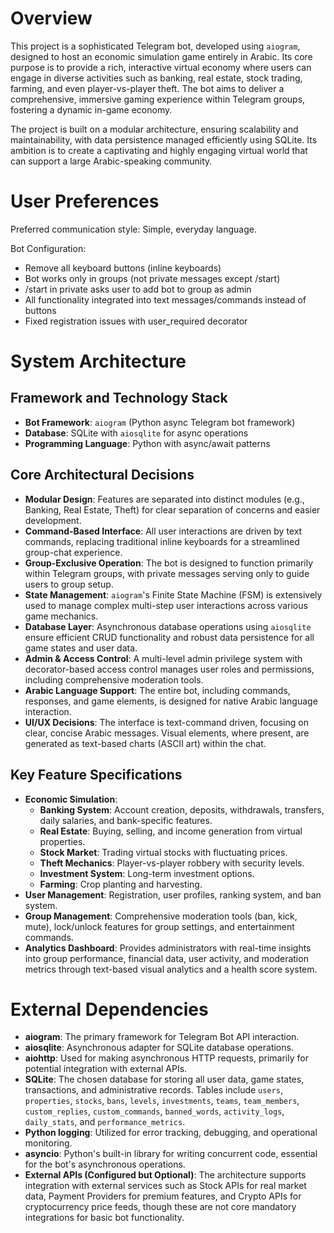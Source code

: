 # Overview

This project is a sophisticated Telegram bot, developed using `aiogram`, designed to host an economic simulation game entirely in Arabic. Its core purpose is to provide a rich, interactive virtual economy where users can engage in diverse activities such as banking, real estate, stock trading, farming, and even player-vs-player theft. The bot aims to deliver a comprehensive, immersive gaming experience within Telegram groups, fostering a dynamic in-game economy.

The project is built on a modular architecture, ensuring scalability and maintainability, with data persistence managed efficiently using SQLite. Its ambition is to create a captivating and highly engaging virtual world that can support a large Arabic-speaking community.

# User Preferences

Preferred communication style: Simple, everyday language.

Bot Configuration:
- Remove all keyboard buttons (inline keyboards)
- Bot works only in groups (not private messages except /start)
- /start in private asks user to add bot to group as admin
- All functionality integrated into text messages/commands instead of buttons
- Fixed registration issues with user_required decorator

# System Architecture

## Framework and Technology Stack
- **Bot Framework**: `aiogram` (Python async Telegram bot framework)
- **Database**: SQLite with `aiosqlite` for async operations
- **Programming Language**: Python with async/await patterns

## Core Architectural Decisions
- **Modular Design**: Features are separated into distinct modules (e.g., Banking, Real Estate, Theft) for clear separation of concerns and easier development.
- **Command-Based Interface**: All user interactions are driven by text commands, replacing traditional inline keyboards for a streamlined group-chat experience.
- **Group-Exclusive Operation**: The bot is designed to function primarily within Telegram groups, with private messages serving only to guide users to group setup.
- **State Management**: `aiogram`'s Finite State Machine (FSM) is extensively used to manage complex multi-step user interactions across various game mechanics.
- **Database Layer**: Asynchronous database operations using `aiosqlite` ensure efficient CRUD functionality and robust data persistence for all game states and user data.
- **Admin & Access Control**: A multi-level admin privilege system with decorator-based access control manages user roles and permissions, including comprehensive moderation tools.
- **Arabic Language Support**: The entire bot, including commands, responses, and game elements, is designed for native Arabic language interaction.
- **UI/UX Decisions**: The interface is text-command driven, focusing on clear, concise Arabic messages. Visual elements, where present, are generated as text-based charts (ASCII art) within the chat.

## Key Feature Specifications
- **Economic Simulation**:
    - **Banking System**: Account creation, deposits, withdrawals, transfers, daily salaries, and bank-specific features.
    - **Real Estate**: Buying, selling, and income generation from virtual properties.
    - **Stock Market**: Trading virtual stocks with fluctuating prices.
    - **Theft Mechanics**: Player-vs-player robbery with security levels.
    - **Investment System**: Long-term investment options.
    - **Farming**: Crop planting and harvesting.
- **User Management**: Registration, user profiles, ranking system, and ban system.
- **Group Management**: Comprehensive moderation tools (ban, kick, mute), lock/unlock features for group settings, and entertainment commands.
- **Analytics Dashboard**: Provides administrators with real-time insights into group performance, financial data, user activity, and moderation metrics through text-based visual analytics and a health score system.

# External Dependencies

- **aiogram**: The primary framework for Telegram Bot API interaction.
- **aiosqlite**: Asynchronous adapter for SQLite database operations.
- **aiohttp**: Used for making asynchronous HTTP requests, primarily for potential integration with external APIs.
- **SQLite**: The chosen database for storing all user data, game states, transactions, and administrative records. Tables include `users`, `properties`, `stocks`, `bans`, `levels`, `investments`, `teams`, `team_members`, `custom_replies`, `custom_commands`, `banned_words`, `activity_logs`, `daily_stats`, and `performance_metrics`.
- **Python logging**: Utilized for error tracking, debugging, and operational monitoring.
- **asyncio**: Python's built-in library for writing concurrent code, essential for the bot's asynchronous operations.
- **External APIs (Configured but Optional)**: The architecture supports integration with external services such as Stock APIs for real market data, Payment Providers for premium features, and Crypto APIs for cryptocurrency price feeds, though these are not core mandatory integrations for basic bot functionality.